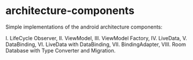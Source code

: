 # architecture-components

Simple implementations of the android architecture components:

I. LifeCycle Observer,
II. ViewModel, 
III. ViewModel Factory,
IV. LiveData, 
V. DataBinding, 
VI. LiveData with DataBinding, 
VII. BindingAdapter, 
VIII. Room Database with Type Converter and Migration.
